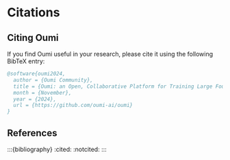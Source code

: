 # Citations

## Citing Oumi

If you find Oumi useful in your research, please cite it using the following BibTeX entry:

```bibtex
@software{oumi2024,
  author = {Oumi Community},
  title = {Oumi: an Open, Collaborative Platform for Training Large Foundation Models},
  month = {November},
  year = {2024},
  url = {https://github.com/oumi-ai/oumi}
}
```

## References

:::{bibliography}
:cited:
:notcited:
:::
